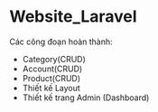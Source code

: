 # Website_Laravel
Các công đoạn hoàn thành:
+ Category(CRUD)
+ Account(CRUD)
+ Product(CRUD)
+ Thiết kế Layout 
+ Thiết kế trang Admin (Dashboard)
